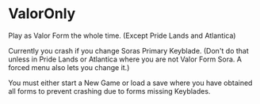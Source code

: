 # ValorOnly

Play as Valor Form the whole time. (Except Pride Lands and Atlantica)

Currently you crash if you change Soras Primary Keyblade. (Don't do that unless in Pride Lands or Atlantica where you are not Valor Form Sora. A forced menu also lets you change it.)

You must either start a New Game or load a save where you have obtained all forms to prevent crashing due to forms missing Keyblades.
